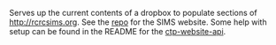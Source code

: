 Serves up the current contents of a dropbox to populate sections of http://rcrcsims.org. See the [repo](https://github.com/AmericanRedCross/sims-website) for the SIMS website. Some help with setup can be found in the README for the [ctp-website-api](https://github.com/AmericanRedCross/ctp-website-api).
